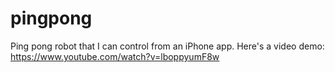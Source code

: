 # pingpong

Ping pong robot that I can control from an iPhone app. Here's a video demo:
https://www.youtube.com/watch?v=lboppyumF8w
